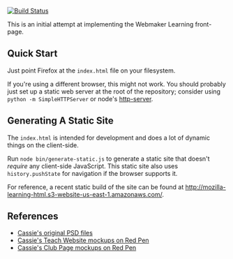 [![Build Status](https://travis-ci.org/toolness/mozilla-learning-html.svg?branch=gh-pages)](https://travis-ci.org/toolness/mozilla-learning-html)

This is an initial attempt at implementing the Webmaker Learning
front-page.

## Quick Start

Just point Firefox at the `index.html` file on your filesystem.

If you're using a different browser, this might not work. 
You should probably just set up a static web server at the
root of the repository; consider using `python -m SimpleHTTPServer` or
node's [http-server][].

## Generating A Static Site

The `index.html` is intended for development and does a lot of dynamic
things on the client-side.

Run `node bin/generate-static.js` to generate a static site that
doesn't *require* any client-side JavaScript. This static
site also uses `history.pushState` for navigation if the browser
supports it.

For reference, a recent static build of the site can be found at
http://mozilla-learning-html.s3-website-us-east-1.amazonaws.com/.

## References

* [Cassie's original PSD files][psd]
* [Cassie's Teach Website mockups on Red Pen][redpen_teach]
* [Cassie's Club Page mockups on Red Pen][redpen_club]

<!-- links -->

  [http-server]: https://www.npmjs.com/package/http-server
  [psd]: https://www.dropbox.com/sh/2kbwq2cl9x6q0r8/AAA2Io_uv8sW0MVqyZr4H8Tca?dl=0#/
  [redpen_teach]: https://redpen.io/p/tv97d65122e4dcb2ab
  [redpen_club]: https://redpen.io/p/jza7e4f541a24313ff
